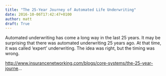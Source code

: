 ```yaml
---
title: "The 25-Year Journey of Automated Life Underwriting"
date: 2016-10-06T17:42:47+0100
author: matt
draft: True
---
```

Automated underwriting has come a long way in the last 25 years. It may be surprising that there was automated underwriting 25 years ago. At that time, it was called ‘expert’ underwriting. The idea was right, but the timing was wrong.

http://www.insurancenetworking.com/blogs/core-systems/the-25-year-journe...
